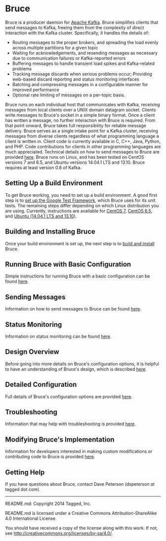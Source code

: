 # Bruce

Bruce is a producer daemon for [Apache Kafka](http://kafka.apache.org).  Bruce
simplifies clients that send messages to Kafka, freeing them from the
complexity of direct interaction with the Kafka cluster.  Specifically, it
handles the details of:

* Routing messages to the proper brokers, and spreading the load evenly across
  multiple partitions for a given topic
* Waiting for acknowledgements, and resending messages as necessary due to
  communication failures or Kafka-reported errors
* Buffering messages to handle transient load spikes and Kafka-related problems
* Tracking message discards when serious problems occur; Providing web-based
  discard reporting and status monitoring interfaces
* Batching and compressing messages in a configurable manner for improved
  performance
* Optional rate limiting of messages on a per-topic basis.

Bruce runs on each individual host that communicates with Kafka, receiving
messages from local clients over a UNIX domain datagram socket.  Clients write
messages to Bruce's socket in a simple binary format.  Once a client has
written a message, no further interaction with Bruce is required.  From that
point onward, Bruce takes full responsibility for reliable message delivery.
Bruce serves as a single intake point for a Kafka cluster, receiving messages
from diverse clients regardless of what programming language a client is
written in.  Client code is currently available in C, C++, Java, Python, and
PHP.  Code contributions for clients in other programming languages are much
appreciated.  Technical details on how to send messages to Bruce are provided
[here](https://github.com/tagged/bruce/blob/master/doc/sending_messages.md).
Bruce runs on Linux, and has been tested on CentOS versions 7 and 6.5, and
Ubuntu versions 14.04.1 LTS and 13.10.  Bruce requires at least version 0.8 of
Kafka.

## Setting Up a Build Environment

To get Bruce working, you need to set up a build environment.  A good first
step is to
[set up the Google Test Framework](https://github.com/tagged/bruce/blob/master/doc/gtest.md),
which Bruce uses for its unit tests.  The remaining steps differ depending on
which Linux distribution you are using.  Currently, instructions are available
for
[CentOS 7](https://github.com/tagged/bruce/blob/master/doc/centos_7_env.md),
[CentOS 6.5](https://github.com/tagged/bruce/blob/master/doc/centos_6_5_env.md),
and [Ubuntu (14.04.1 LTS and 13.10)](https://github.com/tagged/bruce/blob/master/doc/ubuntu_14_and_13_env.md).

## Building and Installing Bruce

Once your build environment is set up, the next step is to
[build and install](https://github.com/tagged/bruce/blob/master/doc/build_install.md)
Bruce.

## Running Bruce with Basic Configuration

Simple instructions for running Bruce with a basic configuration can be found
[here](https://github.com/tagged/bruce/blob/master/doc/basic_config.md).

## Sending Messages

Information on how to send messages to Bruce can be found
[here](https://github.com/tagged/bruce/blob/master/doc/sending_messages.md).

## Status Monitoring

Information on status monitoring can be found
[here](https://github.com/tagged/bruce/blob/master/doc/status_monitoring.md).

## Design Overview

Before going into more details on Bruce's configuration options, it is helpful
to have an understanding of Bruce's design, which is described
[here](https://github.com/tagged/bruce/blob/master/doc/design.md).

## Detailed Configuration

Full details of Bruce's configuration options are provided
[here](https://github.com/tagged/bruce/blob/master/doc/detailed_config.md).

## Troubleshooting

Information that may help with troubleshooting is provided
[here](https://github.com/tagged/bruce/blob/master/doc/troubleshooting.md).

## Modifying Bruce's Implementation

Information for developers interested in making custom modifications or
contributing code to Bruce is provided
[here](https://github.com/tagged/bruce/blob/master/doc/dev_info.md).

## Getting Help

If you have questions about Bruce, contact Dave Peterson
(dspeterson at tagged dot com).

-----

README.md: Copyright 2014 Tagged, Inc.

README.md is licensed under a Creative Commons Attribution-ShareAlike 4.0
International License.

You should have received a copy of the license along with this work. If not,
see <http://creativecommons.org/licenses/by-sa/4.0/>.
